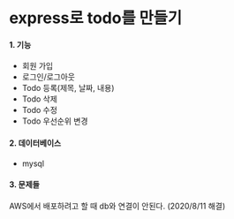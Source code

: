 express로 todo를 만들기
===================================

#### 1. 기능
* 회원 가입
* 로그인/로그아웃
* Todo 등록(제목, 날짜, 내용)
* Todo 삭제
* Todo 수정
* Todo 우선순위 변경

#### 2. 데이터베이스
* mysql

#### 3. 문제들
AWS에서 배포하려고 할 때 db와 연결이 안된다. (2020/8/11 해결)

